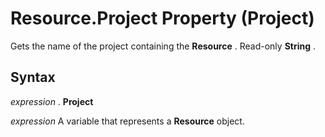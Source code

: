 
# Resource.Project Property (Project)

Gets the name of the project containing the  **Resource** . Read-only **String** .


## Syntax

 _expression_ . **Project**

 _expression_ A variable that represents a **Resource** object.

